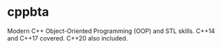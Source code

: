 # cppbta
Modern C++ Object-Oriented Programming (OOP) and STL skills. C++14 and C++17 covered. C++20 also included.
